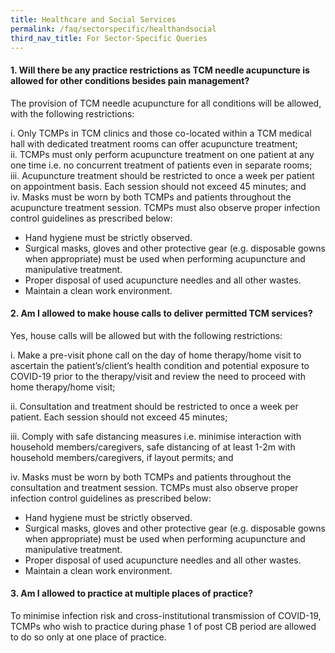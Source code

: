 ```yaml
---
title: Healthcare and Social Services
permalink: /faq/sectorspecific/healthandsocial
third_nav_title: For Sector-Specific Queries
---
```


#### **1. Will there be any practice restrictions as TCM needle acupuncture is allowed for other conditions besides pain management?**
The provision of TCM needle acupuncture for all conditions will be allowed, with the following restrictions:

i. Only TCMPs in TCM clinics and those co-located within a TCM medical hall with dedicated treatment rooms can offer acupuncture treatment;<br>
ii. TCMPs must only perform acupuncture treatment on one patient at any one time i.e. no concurrent treatment of patients even in separate rooms;<br>
iii. Acupuncture treatment should be restricted to once a week per patient on appointment basis. Each session should not exceed 45 minutes; and<br>
iv. Masks must be worn by both TCMPs and patients throughout the acupuncture treatment session. TCMPs must also observe proper infection control guidelines as prescribed below:
- Hand hygiene must be strictly observed.
- Surgical masks, gloves and other protective gear (e.g. disposable gowns when appropriate) must be used when performing acupuncture and manipulative treatment.
- Proper disposal of used acupuncture needles and all other wastes.
- Maintain a clean work environment.

#### **2. Am I allowed to make house calls to deliver permitted TCM services?**
Yes, house calls will be allowed but with the following restrictions:

i. Make a pre-visit phone call on the day of home therapy/home visit to ascertain the patient’s/client’s health condition and potential exposure to COVID-19 prior to the therapy/visit and review the need to proceed with home therapy/home visit;

ii. Consultation and treatment should be restricted to once a week per patient. Each session should not exceed 45 minutes;

iii. Comply with safe distancing measures i.e. minimise interaction with household members/caregivers, safe distancing of at least 1-2m with household members/caregivers, if layout permits; and

iv. Masks must be worn by both TCMPs and patients throughout the consultation and treatment session. TCMPs must also observe proper infection control guidelines as prescribed below: 
- Hand hygiene must be strictly observed.
- Surgical masks, gloves and other protective gear (e.g. disposable gowns when appropriate) must be used when performing acupuncture and manipulative treatment.
- Proper disposal of used acupuncture needles and all other wastes.
- Maintain a clean work environment.

#### **3. Am I allowed to practice at multiple places of practice?**
To minimise infection risk and cross-institutional transmission of COVID-19, TCMPs who wish to practice during phase 1 of post CB period are allowed to do so only at one place of practice.
